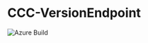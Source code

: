 # CCC-VersionEndpoint
<img alt="Azure Build" src="https://dev.azure.com/sturmpeti/Lunitor/_apis/build/status/Lunitor.CCC-VersionEndpoint?branchName=master" />
